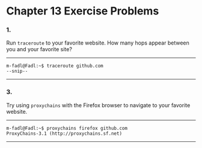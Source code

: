 # Chapter 13 Exercise Problems

### 1.

Run `traceroute` to your favorite website. How many hops appear between you and your favorite site?

---

```shell
m-fadl@Fadl:~$ traceroute github.com
--snip--
```

---

### 3.

Try using `proxychains` with the Firefox browser to navigate to your favorite website.

---

```shell
m-fadl@Fadl:~$ proxychains firefox github.com
ProxyChains-3.1 (http://proxychains.sf.net)
```

---
